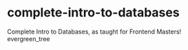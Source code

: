 # complete-intro-to-databases
Complete Intro to Databases, as taught for Frontend Masters! evergreen_tree
